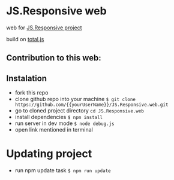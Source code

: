 # JS.Responsive web

web for [JS.Responsive project](https://github.com/seyd/JS.Responsive)

build on [total.js](http://www.totaljs.com/)

## Contribution to this web:

## Instalation
- fork this repo
- clone github repo into your machine `$ git clone https://github.com/{{yourUserName}}/JS.Responsive.web.git`
- go to cloned project directory `cd JS.Responsive.web`
- install dependencies `$ npm install`
- run server in dev mode `$ node debug.js`
- open link mentioned in terminal

# Updating project
- run npm update task `$ npm run update`